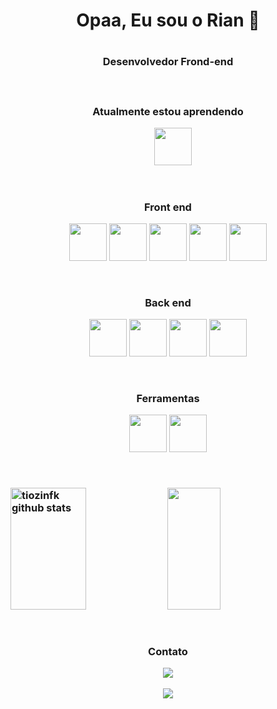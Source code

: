 <h1 align="center"> Opaa, Eu sou o Rian 👋 <h1/>

<h3 align="center" > Desenvolvedor Frond-end <h3/>
  
  &nbsp;
  &nbsp;
  &nbsp;
  &nbsp;
  &nbsp;
  &nbsp;
  &nbsp;
  &nbsp;
  

 <div align="center" > 
   
 Atualmente estou aprendendo 
   

  &nbsp;
    &nbsp;
  <img src="https://cdn.jsdelivr.net/gh/devicons/devicon/icons/mysql/mysql-original-wordmark.svg" width="60" height="60" /> 
   
  </div>
  
  &nbsp;
  &nbsp;
  &nbsp;
  &nbsp;
  &nbsp;
  &nbsp;
  &nbsp;
  &nbsp;
  &nbsp;
  &nbsp;
  
  
  <div  align="center">
    
  Front end 
    
    
 <img src="https://cdn.jsdelivr.net/gh/devicons/devicon/icons/react/react-original-wordmark.svg" width="60" height="60" />
     
 <img src="https://cdn.jsdelivr.net/gh/devicons/devicon/icons/javascript/javascript-original.svg" width="60" height="60"  />
    
 <img src="https://cdn.jsdelivr.net/gh/devicons/devicon/icons/typescript/typescript-original.svg" width="60" height="60" />
    
 <img src="https://cdn.jsdelivr.net/gh/devicons/devicon/icons/css3/css3-original.svg" width="60" height="60" />

 <img src="https://cdn.jsdelivr.net/gh/devicons/devicon/icons/html5/html5-original.svg" width="60" height="60" />     

 <link rel="stylesheet" href="https://cdn.jsdelivr.net/gh/devicons/devicon@v2.15.1/devicon.min.css" width="60" height="60">

    
 <link rel="stylesheet" href="https://cdn.jsdelivr.net/gh/devicons/devicon@v2.15.1/devicon.min.css" >
   
  </div>

  &nbsp;
  &nbsp;
  &nbsp;

 <div  align="center">
    
  Back end 
    
    
 <img src="https://cdn.jsdelivr.net/gh/devicons/devicon/icons/nodejs/nodejs-original-wordmark.svg" width="60" height="60"/> 
     
<img src="https://cdn.jsdelivr.net/gh/devicons/devicon/icons/angularjs/angularjs-original.svg" width="60" height="60" />
    
<img src="https://cdn.jsdelivr.net/gh/devicons/devicon/icons/go/go-original.svg"  width="60" height="60"/>
    
<img src="https://cdn.jsdelivr.net/gh/devicons/devicon/icons/mongodb/mongodb-original.svg" width="60" height="60" />
    
    
  </div>
  
  &nbsp;
  &nbsp;
  &nbsp;
  &nbsp;
  &nbsp;
  &nbsp;
  &nbsp;
  &nbsp;
  
  <div align='center'>
   
    
  Ferramentas
    
  <img src="https://cdn.jsdelivr.net/gh/devicons/devicon/icons/git/git-original.svg" width="60" height="60"  />
    
  <img src="https://cdn.jsdelivr.net/gh/devicons/devicon/icons/visualstudio/visualstudio-plain.svg"  width="60" height="60"  />

    
    
    
    
  </div>
  
   &nbsp;
   &nbsp;
   &nbsp;
   &nbsp;
   &nbsp;
   &nbsp;
   &nbsp;
   &nbsp;
   &nbsp;
   &nbsp;
 
  
 <div>
 <img width="49%" height="195px" src="https://github-readme-stats.vercel.app/api?username=tiozinfk&show_icons=true&count_private=true&hide_border=true&title_color=ff91a4&icon_color=ff91a4&text_color=c9d1d9&bg_color=0d1117" alt="tiozinfk github stats" /> 
  <img width="41%" height="195px" src="https://github-readme-stats.vercel.app/api/top-langs/?username=tiozinfk&layout=compact&hide_border=true&title_color=ff91a4&text_color=ff91a4&bg_color=0d1117" />
</div>
  
   &nbsp;
   &nbsp;
   &nbsp;
   &nbsp;
   &nbsp;
   &nbsp;
   &nbsp;



<div align="center">
  
  Contato
  
<a href="https://www.linkedin.com/in/rian-moraes" target="_blank"><img src="https://img.shields.io/badge/-LinkedIn-%230077B5?style=for-the-badge&logo=linkedin&logoColor=white" target="_blank"></a>   
  
 <a href = "mailto:rianherminio2002@gmail.com"><img src="https://img.shields.io/badge/Gmail-D14836?style=for-the-badge&logo=gmail&logoColor=white" target="_blank"></a>
  
    
  
  <div/>



